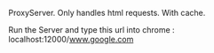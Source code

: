 ProxyServer.
Only handles html requests.
With cache.

Run the Server and type this url into chrome : localhost:12000/www.google.com
